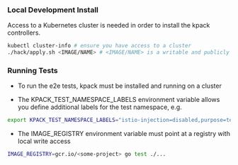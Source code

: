 ### Local Development Install

Access to a Kubernetes cluster is needed in order to install the kpack controllers.

```bash
kubectl cluster-info # ensure you have access to a cluster
./hack/apply.sh <IMAGE/NAME> # <IMAGE/NAME> is a writable and publicly accessible location 
```

### Running Tests

* To run the e2e tests, kpack must be installed and running on a cluster

* The KPACK_TEST_NAMESPACE_LABELS environment variable allows you define additional labels for the test namespace, e.g.

```bash
export KPACK_TEST_NAMESPACE_LABELS="istio-injection=disabled,purpose=test"
```

* The IMAGE_REGISTRY environment variable must point at a registry with local write access 

```bash
IMAGE_REGISTRY=gcr.io/<some-project> go test ./...
```